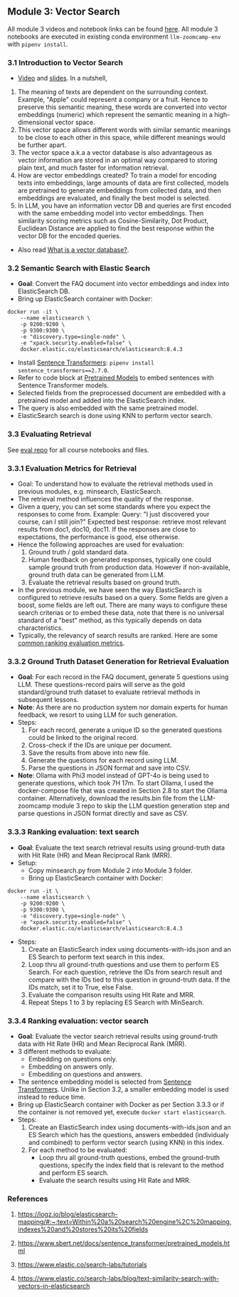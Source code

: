 ## Module 3: Vector Search
All module 3 videos and notebook links can be found [here](https://github.com/DataTalksClub/llm-zoomcamp/tree/main/03-vector-search). All module 3 notebooks are executed in existing conda environment ```llm-zoomcamp-env``` with ```pipenv install```.

### 3.1 Introduction to Vector Search
- [Video](https://youtu.be/C5AWdL3kg1Q?si=yo7wtHA4DGxzivgG) and [slides](https://github.com/dataML007/elastic_search/blob/main/Introduction%20to%20Vector%20DB.pdf).
In a nutshell, 
1. The meaning of texts are dependent on the surrounding context. Example, "Apple" could represent a company or a fruit. Hence to preserve this semantic meaning, these words are converted into vector embeddings (numeric) which represent the semantic meaning in a high-dimensional vector space. 
2. This vector space allows different words with similar semantic meanings to be close to each other in this space, while different meanings would be further apart.
3. The vector space a.k.a a vector database is also advantageous as vector information are stored in an optimal way compared to storing plain text, and much faster for information retrieval.
4. How are vector embeddings created? To train a model for encoding texts into embeddings, large amounts of data are first collected, models are pretrained to generate embeddings from collected data, and then embeddings are evaluated, and finally the best model is selected.
5. In LLM, you have an information vector DB and queries are first encoded with the same embedding model into vector embeddings. Then similarity scoring metrics such as Cosine-Similarity, Dot Product, Euclidean Distance are applied to find the best response within the vector DB for the encoded queries. 
- Also read [What is a vector database?](https://www.elastic.co/what-is/vector-database).

### 3.2 Semantic Search with Elastic Search
- <b>Goal</b>: Convert the FAQ document into vector embeddings and index into ElasticSearch DB.
- Bring up ElasticSearch container with Docker:
```
docker run -it \
    --name elasticsearch \
    -p 9200:9200 \
    -p 9300:9300 \
    -e "discovery.type=single-node" \
    -e "xpack.security.enabled=false" \
    docker.elastic.co/elasticsearch/elasticsearch:8.4.3
```
- Install [Sentence Transformers](https://www.sbert.net/docs/sentence_transformer/pretrained_models.html): ```pipenv install sentence_transformers==2.7.0```.
- Refer to code block at [Pretrained Models](https://www.sbert.net/docs/sentence_transformer/pretrained_models.html#pretrained-models) to embed sentences with Sentence Transformer models.
- Selected fields from the preprocessed document are embedded with a pretrained model and added into the ElasticSearch index.
- The query is also embedded with the same pretrained model.
- ElasticSearch search is done using KNN to perform vector search.

### 3.3 Evaluating Retrieval
See [eval repo](https://github.com/DataTalksClub/llm-zoomcamp/tree/main/03-vector-search/eval) for all course notebooks and files.

### 3.3.1 Evaluation Metrics for Retrieval
- Goal: To understand how to evaluate the retrieval methods used in previous modules, e.g. minsearch, ElasticSearch.
- The retrieval method influences the quality of the response.
- Given a query, you can set some standards where you expect the responses to come from. Example:
    Query: "I just discovered your course, can I still join?"
    Expected best response: retrieve most relevant results from doc1, doc10, doc11.
    If the responses are close to expectations, the performance is good, else otherwise.
- Hence the following approaches are used for evaluation:
    1. Ground truth / gold standard data.
    2. Human feedback on generated responses, typically one could sample ground truth from production data. However if non-available, ground truth data can be generated from LLM.
    3. Evaluate the retrieval results based on ground truth.
- In the previous module, we have seen the way ElasticSearch is configured to retrieve results based on a query. Some fields are given a boost, some fields are left out. There are many ways to configure these search criterias or to embed these data, note that there is no universal standard of a "best" method, as this typically depends on data characteristics.
- Typically, the relevancy of search results are ranked. Here are some [common ranking evaluation metrics](https://github.com/DataTalksClub/llm-zoomcamp/blob/main/03-vector-search/eval/evaluation-metrics.md).

### 3.3.2 Ground Truth Dataset Generation for Retrieval Evaluation
- <b>Goal</b>: For each record in the FAQ document, generate 5 questions using LLM. These questions-record pairs will serve as the gold standard/ground truth dataset to evaluate retrieval methods in subsequent lessons.
- <b>Note</b>: As there are no production system nor domain experts for human feedback, we resort to using LLM for such generation.
- Steps:
    1. For each record, generate a unique ID so the generated questions could be linked to the original record.
    2. Cross-check if the IDs are unique per document.
    3. Save the results from above into new file.
    4. Generate the questions for each record using LLM.
    5. Parse the questions in JSON format and save into CSV.
- <b>Note</b>: Ollama with Phi3 model instead of GPT-4o is being used to generate questions, which took 7H 17m. To start Ollama, I used the docker-compose file that was created in Section 2.8 to start the Ollama container. Alternatively, download the results.bin file from the LLM-zoomcamp module 3 repo to skip the LLM question generation step and parse questions in JSON format directly and save as CSV.

### 3.3.3 Ranking evaluation: text search
- <b>Goal</b>: Evaluate the text search retrieval results using ground-truth data with Hit Rate (HR) and Mean Reciprocal Rank (MRR).
- Setup:
    - Copy minsearch.py from Module 2 into Module 3 folder.
    - Bring up ElasticSearch container with Docker:
```
docker run -it \
    --name elasticsearch \
    -p 9200:9200 \
    -p 9300:9300 \
    -e "discovery.type=single-node" \
    -e "xpack.security.enabled=false" \
    docker.elastic.co/elasticsearch/elasticsearch:8.4.3
```
- Steps:
    1. Create an ElasticSearch index using documents-with-ids.json and an ES Search to perform text search in this index.
    2. Loop thru all ground-truth questions and use them to perform ES Search. For each question, retrieve the IDs from search result and compare with the IDs tied to this question in ground-truth data. If the IDs match, set it to True, else False.
    3. Evaluate the comparison results using Hit Rate and MRR.
    4. Repeat Steps 1 to 3 by replacing ES Search with MinSearch.

### 3.3.4 Ranking evaluation: vector search
- <b>Goal</b>: Evaluate the vector search retrieval results using ground-truth data with Hit Rate (HR) and Mean Reciprocal Rank (MRR).
- 3 different methods to evaluate:
    * Embedding on questions only.
    * Embedding on answers only.
    * Embedding on questions and answers.
- The sentence embedding model is selected from [Sentence Transformers](https://www.sbert.net/docs/sentence_transformer/pretrained_models.html). Unlike in Section 3.2, a smaller embedding model is used instead to reduce time.
- Bring up ElasticSearch container with Docker as per Section 3.3.3 or if the container is not removed yet, execute ```docker start elasticsearch```.
- Steps:
    1. Create an ElasticSearch index using documents-with-ids.json and an ES Search which has the questions, answers embedded (individualy and combined) to perform vector search (using KNN) in this index.
    2. For each method to be evaluated:
        - Loop thru all ground-truth questions, embed the ground-truth questions, specify the index field that is relevant to the method and perform ES search.
        - Evaluate the search results using Hit Rate and MRR.

### References
1. https://logz.io/blog/elasticsearch-mapping/#:~:text=Within%20a%20search%20engine%2C%20mapping,indexes%20and%20stores%20its%20fields

2. https://www.sbert.net/docs/sentence_transformer/pretrained_models.html

3. https://www.elastic.co/search-labs/tutorials

4. https://www.elastic.co/search-labs/blog/text-similarity-search-with-vectors-in-elasticsearch